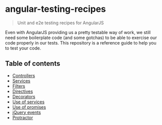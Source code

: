 # angular-testing-recipes
> Unit and e2e testing recipes for AngularJS

Even with AngularJS providing us a pretty testable way of work, we still need some boilerplate code (and some gotchas) to be able to exercise our code properly in our tests. This repository is a reference guide to help you to test your code.

## Table of contents

- [Controllers](https://github.com/cironunes/angular-testing-recipes/tree/master/controller)
- [Services](https://github.com/cironunes/angular-testing-recipes/tree/master/services)
- [Filters](https://github.com/cironunes/angular-testing-recipes/tree/master/filters)
- [Directives](https://github.com/cironunes/angular-testing-recipes/tree/master/directives)
- [Decorators](https://github.com/cironunes/angular-testing-recipes/tree/master/decorators)
- [Use of services](https://github.com/cironunes/angular-testing-recipes/tree/master/use-of-services)
- [Use of promises](https://github.com/cironunes/angular-testing-recipes/tree/master/use-of-promises)
- [jQuery events](https://github.com/cironunes/angular-testing-recipes/tree/master/jquery-events)
- [Protractor](https://github.com/cironunes/angular-testing-recipes/tree/master/protractor)
